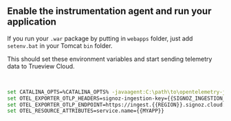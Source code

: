 ## Enable the instrumentation agent and run your application

If you run your `.war` package by putting in `webapps` folder, just add `setenv.bat` in your Tomcat `bin` folder.

This should set these environment variables and start sending telemetry data to Trueview Cloud.

&nbsp;

```bash
set CATALINA_OPTS=%CATALINA_OPTS% -javaagent:C:\path\to\opentelemetry-javaagent.jar
set OTEL_EXPORTER_OTLP_HEADERS=signoz-ingestion-key={{SIGNOZ_INGESTION_KEY}}
set OTEL_EXPORTER_OTLP_ENDPOINT=https://ingest.{{REGION}}.signoz.cloud:443
set OTEL_RESOURCE_ATTRIBUTES=service.name={{MYAPP}}
```